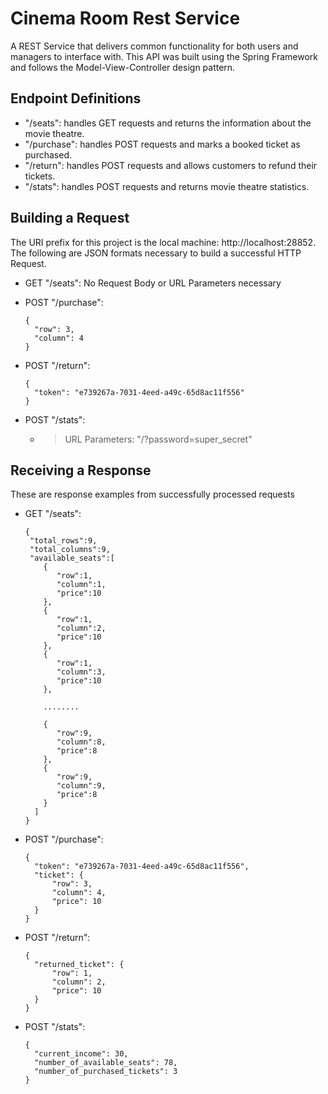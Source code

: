 # Cinema Room Rest Service
A REST Service that delivers common functionality for both users and managers to interface with. This API was built using the Spring Framework and follows the Model-View-Controller design pattern.
## Endpoint Definitions

- "/seats": handles GET requests and returns the information about the movie theatre. 
- "/purchase": handles POST requests and marks a booked ticket as purchased.
- "/return": handles POST requests and allows customers to refund their tickets.
- "/stats": handles POST requests and returns movie theatre statistics.

## Building a Request 

The URI prefix for this project is the local machine: http://localhost:28852. The following are JSON formats necessary to build a successful HTTP Request.

- GET "/seats": No Request Body or URL Parameters necessary
- POST "/purchase": 
  
    ```
    {
      "row": 3,
      "column": 4
    }
    ```
  
- POST "/return": 
  
    ```
    {
      "token": "e739267a-7031-4eed-a49c-65d8ac11f556"
    }
    ```
    
- POST "/stats":
  - > URL Parameters: "/?password=super_secret"

## Receiving a Response
These are response examples from successfully processed requests

- GET "/seats":
    
    ```
    {
     "total_rows":9,
     "total_columns":9,
     "available_seats":[
        {
           "row":1,
           "column":1,
           "price":10
        },
        {
           "row":1,
           "column":2,
           "price":10
        },
        {
           "row":1,
           "column":3,
           "price":10
        },

        ........

        {
           "row":9,
           "column":8,
           "price":8
        },
        {
           "row":9,
           "column":9,
           "price":8
        }
      ]
    }
    ```

- POST "/purchase": 
  
    ```
    {
      "token": "e739267a-7031-4eed-a49c-65d8ac11f556",
      "ticket": {
          "row": 3,
          "column": 4,
          "price": 10
      }
    }
    ```

- POST "/return": 
  
    ```
    {
      "returned_ticket": {
          "row": 1,
          "column": 2,
          "price": 10
      }
    }
    ```
    
- POST "/stats":

    ```
    {
      "current_income": 30,
      "number_of_available_seats": 78,
      "number_of_purchased_tickets": 3
    }
    ```
